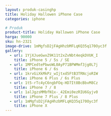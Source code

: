 ```yaml
---
layout: produk-casinghp
title: Holiday Hallowen iPhone Case
categories: iphone

# Produk
product-title: Holiday Hallowen iPhone Case
harga: 90000
sku: hn-2321
image-drive: 1mMgfsD2jFAgHhzbMFLqKQ35q170Oyc3f
gallery:
  - url: 1YjXJueGwxZ9K11t2xZvNbt4eqkDVUK_I
    title: iPhone 5 / 5s / SE
  - url: 1MPCedtePbwoWL0AyP71BPWMmf3jg0L7j
    title: iPhone 6 / 6s
  - url: 1krvGiXkMkPz_wIjtxd5FtB3TRNcjoRIW
    title: iPhone 6 Plus / 6s Plus
  - url: 1t5-rTc4yC6ngbFOq-HD7It8BcBbvM8Cz
    title: iPhone 7 / 8
  - url: 1alJgzsMMbfN1x-_42Emi0ezRIU6Gyjv0
    title: iPhone 7 Plus / 8 Plus
  - url: 1mMgfsD2jFAgHhzbMFLqKQ35q170Oyc3f
    title: iPhone X
---
```

